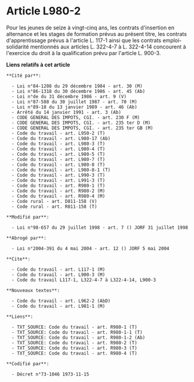 # Article L980-2

Pour les jeunes de seize à vingt-cinq ans, les contrats d'insertion en alternance et les stages de formation prévus au
présent titre, les contrats d'apprentissage prévus à l'article L. 117-1 ainsi que les contrats emploi-solidarité mentionnés
aux articles L. 322-4-7 à L. 322-4-14 concourent à l'exercice du droit à la qualification prévu par l'article L. 900-3.

**Liens relatifs à cet article**

	**Cité par**:

	  - Loi n°84-1208 du 29 décembre 1984 - art. 30 (M)
	  - Loi n°86-1318 du 30 décembre 1986 - art. 45 (Ab)
	  - Loi n°de du 31 décembre 1986 - art. 9 (V)
	  - Loi n°87-588 du 30 juillet 1987 - art. 70 (M)
	  - Loi n°89-18 du 13 janvier 1989 - art. 46 (Ab)
	  - Arrêté du 14 janvier 1991 - art. 3 (Ab)
	  - CODE GENERAL DES IMPOTS, CGI. - art. 230 F (M)
	  - CODE GENERAL DES IMPOTS, CGI. - art. 235 ter D (M)
	  - CODE GENERAL DES IMPOTS, CGI. - art. 235 ter GB (M)
	  - Code du travail - art. L950-2 (T)
	  - Code du travail - art. L980-17 (Ab)
	  - Code du travail - art. L980-3 (T)
	  - Code du travail - art. L980-4 (T)
	  - Code du travail - art. L980-5 (T)
	  - Code du travail - art. L980-7 (T)
	  - Code du travail - art. L980-8 (T)
	  - Code du travail - art. L980-8-1 (T)
	  - Code du travail - art. L990-3 (T)
	  - Code du travail - art. L991-3 (T)
	  - Code du travail - art. R980-1 (T)
	  - Code du travail - art. R980-2 (M)
	  - Code du travail - art. R980-4 (M)
	  - Code rural - art. D811-158 (V)
	  - Code rural - art. R811-158 (T)

	**Modifié par**:

	  - Loi n°98-657 du 29 juillet 1998 - art. 7 () JORF 31 juillet 1998

	**Abrogé par**:

	  - Loi n°2004-391 du 4 mai 2004 - art. 12 () JORF 5 mai 2004

	**Cite**:

	  - Code du travail - art. L117-1 (M)
	  - Code du travail - art. L900-3 (M)
	  - Code du travail L117-1, L322-4-7 à L322-4-14, L900-3

	**Nouveaux textes**:

	  - Code du travail - art. L962-2 (AbD)
	  - Code du travail - art. L981-1 (M)

	**Liens**:

	  - TXT_SOURCE: Code du travail - art. R980-1 (T)
	  - TXT_SOURCE: Code du travail - art. R980-1-1 (T)
	  - TXT_SOURCE: Code du travail - art. R980-1-2 (Ab)
	  - TXT_SOURCE: Code du travail - art. R980-2 (T)
	  - TXT_SOURCE: Code du travail - art. R980-3 (T)
	  - TXT_SOURCE: Code du travail - art. R980-4 (T)

	**Codifié par**:

	  - Décret n°73-1046 1973-11-15
